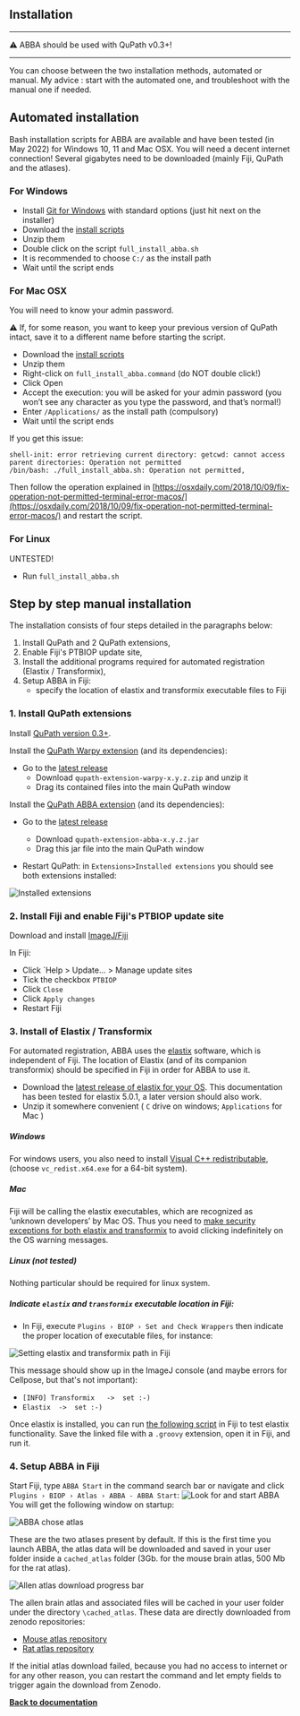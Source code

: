 ## Installation

---

:warning: ABBA should be used with QuPath v0.3+!

---

You can choose between the two installation methods, automated or manual. My advice : start with the automated one, and troubleshoot with the manual one if needed.

## Automated installation

Bash installation scripts for ABBA are available and have been tested (in May 2022) for Windows 10, 11 and Mac OSX.
You will need a decent internet connection! Several gigabytes need to be downloaded (mainly Fiji, QuPath and the atlases).

### For Windows

* Install [Git for Windows](https://gitforwindows.org/) with standard options (just hit next on the installer)
* Download the [install scripts](https://github.com/BIOP/biop-bash-scripts/archive/refs/heads/main.zip)
* Unzip them
* Double click on the script `full_install_abba.sh`
* It is recommended to choose `C:/` as the install path
* Wait until the script ends

### For Mac OSX

You will need to know your admin password.

:warning: If, for some reason, you want to keep your previous version of QuPath intact, save it to a different name before starting the script.

* Download the [install scripts](https://github.com/BIOP/biop-bash-scripts/archive/refs/heads/main.zip)
* Unzip them
* Right-click on `full_install_abba.command` (do NOT double click!)
* Click Open
* Accept the execution: you will be asked for your admin password (you won’t see any character as you type the password, and that’s normal!)
* Enter `/Applications/` as the install path (compulsory)
* Wait until the script ends

If you get this issue:

```
shell-init: error retrieving current directory: getcwd: cannot access parent directories: Operation not permitted
/bin/bash: ./full_install_abba.sh: Operation not permitted,
```

Then follow the operation explained in [https://osxdaily.com/2018/10/09/fix-operation-not-permitted-terminal-error-macos/](https://osxdaily.com/2018/10/09/fix-operation-not-permitted-terminal-error-macos/) and restart the script.

### For Linux

UNTESTED!
* Run `full_install_abba.sh`

## Step by step manual installation
The installation consists of four steps detailed in the paragraphs below:

1. Install QuPath and 2 QuPath extensions,
2. Enable Fiji's PTBIOP update site,
3. Install the additional programs required for automated registration (Elastix / Transformix),
4. Setup ABBA in Fiji:
   * specify the location of elastix and transformix executable files to Fiji

### 1.  Install QuPath extensions

Install [QuPath version 0.3+](https://qupath.github.io/).

Install the [QuPath Warpy extension](https://github.com/BIOP/qupath-extension-warpy) (and its dependencies):
* Go to the [latest release](https://github.com/BIOP/qupath-extension-warpy/releases)
  * Download `qupath-extension-warpy-x.y.z.zip` and unzip it
  * Drag its contained files into the main QuPath window

Install the [QuPath ABBA extension](https://github.com/BIOP/qupath-extension-abba) (and its dependencies):
* Go to the [latest release](https://github.com/BIOP/qupath-extension-abba/releases)
    * Download `qupath-extension-abba-x.y.z.jar`
    * Drag this jar file into the main QuPath window

* Restart QuPath: in `Extensions>Installed extensions` you should see both extensions installed:

![Installed extensions](./assets/img/qupath_installed_extensions.png)

### 2. Install Fiji and enable Fiji's PTBIOP update site

Download and install [ImageJ/Fiji](https://fiji.sc/)

In Fiji:
* Click `Help > Update... > Manage update sites
* Tick the checkbox `PTBIOP` 
* Click `Close`
* Click `Apply changes`
* Restart Fiji

### 3. Install of Elastix / Transformix

For automated registration, ABBA uses the [elastix](https://github.com/SuperElastix/elastix) software, which is independent of Fiji. The location of Elastix (and of its companion transformix) should be specified in Fiji in order for ABBA to use it. 

* Download the [latest release of elastix for your OS](https://github.com/SuperElastix/elastix/releases/tag/5.0.1). This documentation has been tested for elastix 5.0.1, a later version should also work.
* Unzip it somewhere convenient ( `C` drive on windows; `Applications` for Mac )

##### Windows

For windows users, you also need to install [Visual C++ redistributable](https://support.microsoft.com/en-us/topic/the-latest-supported-visual-c-downloads-2647da03-1eea-4433-9aff-95f26a218cc0), (choose `vc_redist.x64.exe` for a 64-bit system).

##### Mac

Fiji will be calling the elastix executables, which are recognized as ‘unknown developers’ by Mac OS. Thus you need to [make security exceptions for both elastix and transformix](https://support.apple.com/en-hk/guide/mac-help/mh40616/mac) to avoid clicking indefinitely on the OS warning messages.

##### Linux (not tested)
Nothing particular should be required for linux system.

##### Indicate `elastix` and `transformix` executable location in Fiji:

* In Fiji, execute `Plugins › BIOP › Set and Check Wrappers` then indicate the proper location of executable files, for instance:

![Setting elastix and transformix path in Fiji](./assets/img/fiji_elastix_transformix_path.png)
  
This message should show up in the ImageJ console (and maybe errors for Cellpose, but that's not important): 
* `[INFO] Transformix	->	set :-)`
* `Elastix	->	set :-)`

Once elastix is installed, you can run [the following script](https://gist.githubusercontent.com/NicoKiaru/b91f9f3f0069b765a49b5d4629a8b1c7/raw/571954a443d1e1f0597022f6c19f042aefbc0f5a/TestRegister.groovy) in Fiji to test elastix functionality. Save the linked file with a `.groovy` extension, open it in Fiji, and run it.

### 4. Setup ABBA in Fiji

Start Fiji, type `ABBA Start` in the command search bar or navigate and click ` Plugins › BIOP › Atlas › ABBA - ABBA Start`:
![Look for and start ABBA](./assets/img/fiji_launch_abba_start.png)
You will get the following window on startup:

![ABBA chose atlas](./assets/img/fiji_open_atlas.png)

These are the two atlases present by default. If this is the first time you launch ABBA, the atlas data will be downloaded and saved in your user folder inside a `cached_atlas` folder (3Gb. for the mouse brain atlas, 500 Mb for the rat atlas).

![Allen atlas download progress bar](./assets/img/fiji_atlas_download_progress_bar.png)

The allen brain atlas and associated files will be cached in your user folder under the directory `\cached_atlas`. These data are directly  downloaded from zenodo repositories:
- [Mouse atlas repository](https://zenodo.org/record/4486659#.YnfL81RBziE)
- [Rat atlas repository](https://zenodo.org/record/5644162#.YZrUnroo8uU)

If the initial atlas download failed, because you had no access to internet or for any other reason, you can restart the command and let empty fields to trigger again the download from Zenodo.

[**Back to documentation**](index.md)
